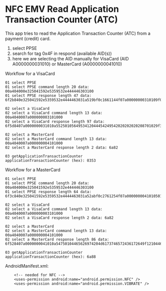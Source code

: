 # NFC EMV Read Application Transaction Counter (ATC)

This app tries to read the Application Transaction Counter (ATC) from a payment (credit) card.

1) select PPSE
2) search for tag 0x4F in respond (available AID(s))
3) here we are selecting the AID manually for VisaCard (AID A0000000031010) or MasterCard (A0000000041010)

Workflow for a VisaCard
```plaintext
01 select PPSE
01 select PPSE command length 20 data:  00a404000e325041592e5359532e444446303100
01 select PPSE response length 47 data: 6f2b840e325041592e5359532e4444463031a519bf0c1661144f07a00000000310109f0a0800010501000000009000

02 select a VisaCard
02 select a VisaCard command length 13 data: 00a4040007a000000003101000
02 select a VisaCard response length 97 data: 6f5d8407a0000000031010a5525010564953412044454249542020202020208701029f38189f66049f02069f03069f1a0295055f2a029a039c019f37045f2d02656ebf0c1a9f5a0531082608269f0a080001050100000000bf6304df2001809000

02 select a MasterCard
02 select a MasterCard command length 13 data: 00a4040007a000000004101000
02 select a MasterCard response length 2 data: 6a82

03 getApplicationTransactionCounter
applicationTransactionCounter (hex): 0353
```

Workflow for a MasterCard
```plaintext
01 select PPSE
01 select PPSE command length 20 data:  00a404000e325041592e5359532e444446303100
01 select PPSE response length 64 data: 6f3c840e325041592e5359532e4444463031a52abf0c2761254f07a000000004101050104465626974204d6173746572436172648701019f0a04000101019000

02 select a VisaCard
02 select a VisaCard command length 13 data: 00a4040007a000000003101000
02 select a VisaCard response length 2 data: 6a82

02 select a MasterCard
02 select a MasterCard command length 13 data: 00a4040007a000000004101000
02 select a MasterCard response length 86 data: 6f528407a0000000041010a54750104465626974204d6173746572436172649f12104465626974204d6173746572436172648701019f1101015f2d046465656ebf0c119f0a04000101019f6e07028000003030009000

03 getApplicationTransactionCounter
applicationTransactionCounter (hex): 6a88
```

AndroidManifest.xml:
```plaintext
    <!-- needed for NFC -->
    <uses-permission android:name="android.permission.NFC" />
    <uses-permission android:name="android.permission.VIBRATE" />
```